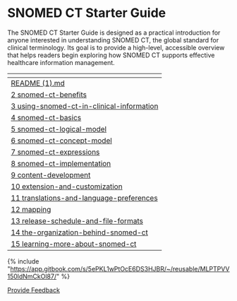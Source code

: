 # SNOMED CT Starter Guide

The SNOMED CT Starter Guide is designed as a practical introduction for anyone interested in understanding SNOMED CT, the global standard for clinical terminology. Its goal is to provide a high-level, accessible overview that helps readers begin exploring how SNOMED CT supports effective healthcare information management.

<table data-view="cards"><thead><tr><th data-type="content-ref"></th></tr></thead><tbody><tr><td><a href="README (1).md">README (1).md</a></td></tr><tr><td><a href="2 snomed-ct-benefits/">2 snomed-ct-benefits</a></td></tr><tr><td><a href="3 using-snomed-ct-in-clinical-information/">3 using-snomed-ct-in-clinical-information</a></td></tr><tr><td><a href="4 snomed-ct-basics/">4 snomed-ct-basics</a></td></tr><tr><td><a href="5 snomed-ct-logical-model/">5 snomed-ct-logical-model</a></td></tr><tr><td><a href="6 snomed-ct-concept-model/">6 snomed-ct-concept-model</a></td></tr><tr><td><a href="7 snomed-ct-expressions/">7 snomed-ct-expressions</a></td></tr><tr><td><a href="8 snomed-ct-implementation/">8 snomed-ct-implementation</a></td></tr><tr><td><a href="9 content-development/">9 content-development</a></td></tr><tr><td><a href="10 extension-and-customization/">10 extension-and-customization</a></td></tr><tr><td><a href="11 translations-and-language-preferences/">11 translations-and-language-preferences</a></td></tr><tr><td><a href="12 mapping/">12 mapping</a></td></tr><tr><td><a href="13 release-schedule-and-file-formats/">13 release-schedule-and-file-formats</a></td></tr><tr><td><a href="14 the-organization-behind-snomed-ct/">14 the-organization-behind-snomed-ct</a></td></tr><tr><td><a href="15 learning-more-about-snomed-ct/">15 learning-more-about-snomed-ct</a></td></tr></tbody></table>

{% include "https://app.gitbook.com/s/5ePKL1wPtOcE6DS3HJBR/~/reusable/MLPTPVV150ldNmCkOl87/" %}






<a href="https://docs.google.com/forms/d/e/1FAIpQLScTmbZIf0UEQwYDkY27EEWBkaiYkHSbR0_9DmFrMLXoQLyL7Q/viewform?usp=pp_url&entry.1767247133=Starter+Guide&entry.670899847=SNOMED%20CT%20Starter%20Guide" class="button primary">Provide Feedback</a>
